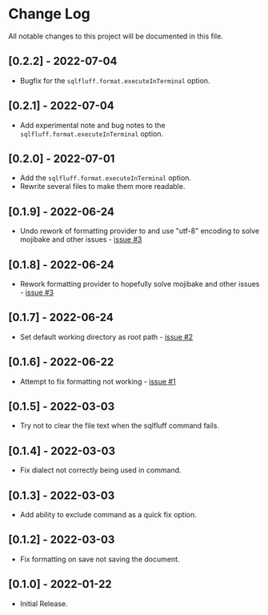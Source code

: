 # Change Log

All notable changes to this project will be documented in this file.

## [0.2.2] - 2022-07-04

- Bugfix for the `sqlfluff.format.executeInTerminal` option.

## [0.2.1] - 2022-07-04

- Add experimental note and bug notes to the `sqlfluff.format.executeInTerminal` option.

## [0.2.0] - 2022-07-01

- Add the `sqlfluff.format.executeInTerminal` option.
- Rewrite several files to make them more readable.

## [0.1.9] - 2022-06-24

- Undo rework of formatting provider to and use "utf-8" encoding to solve mojibake and other issues - [issue #3](https://github.com/RobertOstermann/vscode-sqlfluff-extended/issues/3)

## [0.1.8] - 2022-06-24

- Rework formatting provider to hopefully solve mojibake and other issues - [issue #3](https://github.com/RobertOstermann/vscode-sqlfluff-extended/issues/3)

## [0.1.7] - 2022-06-24

- Set default working directory as root path - [issue #2](https://github.com/RobertOstermann/vscode-sqlfluff-extended/issues/2)

## [0.1.6] - 2022-06-22

- Attempt to fix formatting not working - [issue #1](https://github.com/RobertOstermann/vscode-sqlfluff-extended/issues/1)

## [0.1.5] - 2022-03-03

- Try not to clear the file text when the sqlfluff command fails.

## [0.1.4] - 2022-03-03

- Fix dialect not correctly being used in command.

## [0.1.3] - 2022-03-03

- Add ability to exclude command as a quick fix option.

## [0.1.2] - 2022-03-03

- Fix formatting on save not saving the document.

## [0.1.0] - 2022-01-22

- Initial Release.
